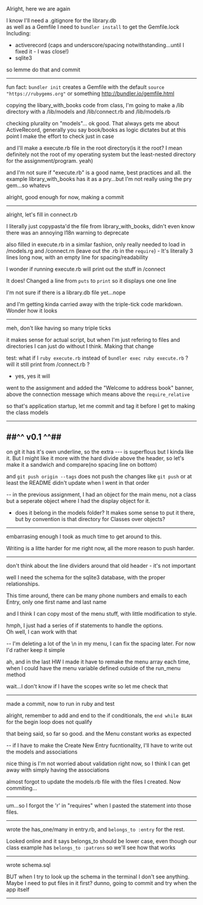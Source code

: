 Alright, here we are again

I know I'll need a .gitignore for the library.db  
as well as a Gemfile I need to ```bundler install``` to get the Gemfile.lock  
Including:
* activerecord (caps and underscore/spacing notwithstanding...until I fixed it - I was close!)
* sqlite3

so lemme do that and commit

---
fun fact: ```bundler init``` creates a Gemfile with the default ```source "https://rubygems.org"``` or something
http://bundler.io/gemfile.html

copying the libary_with_books code from class, I'm going to make a /lib directory with a /lib/models and /lib/connect.rb and /lib/models.rb

checking plurality on "models"... ok good. That always gets me about ActiveRecord, generally you say book/books as logic dictates but at this point I make the effort to check just in case

and I'll make a execute.rb file in the root directory(is it the root? I mean definitely not the root of my operating system but the least-nested directory for the assignment/program. yeah)

and I'm not sure if "execute.rb" is a good name, best practices and all. the example library_with_books has it as a pry...but I'm not really using the pry gem...so whatevs

alright, good enough for now, making a commit

---
alright, let's fill in connect.rb

I literally just copypasta'd the file from library_with_books, didn't even know there was an annoying I18n warning to deprecate

also filled in execute.rb in a similar fashion, only really needed to load in /models.rg and /connect.rn (leave out the .rb in the ```require```)  - It's literally 3 lines long now, with an empty line for spacing/readability

I wonder if running execute.rb will print out the stuff in /connect

It does!
Changed a line from ```puts``` to ```print``` so it displays one one line

I'm not sure if there is a library.db file yet...nope

and I'm getting kinda carried away with the triple-tick code markdown. Wonder how it looks

---
meh, don't like having so many triple ticks

it makes sense for actual script, but when I'm just refering to files and directories I can just do without I think. Making that change

test: what if I ```ruby execute.rb``` instead of ```bundler exec ruby execute.rb``` ? will it still print from /connect.rb ?
- yes, yes it will

went to the assignment and added the "Welcome to address book" banner, above the connection message which means above the ```require_relative```

so that's application startup, let me commit and tag it before I get to making the class models

---
##^^ v0.1 ^^##
---
on git it has it's own underline, so the extra --- is superflous but I kinda like it. But I might like it more with the hard divide above the header, so let's make it a sandwich and compare(no spacing line on bottom)

and ```git push origin --tags``` does not push the changes like ```git push``` or at least the README didn't update when I went in that order

--
in the previous assignment, I had an object for the main menu, not a class but a seperate object where I had the display object for it.
* does it belong in the models folder? It makes some sense to put it there, but by convention is that directory for Classes over objects?

---
embarrasing enough I took as much time to get around to this.

Writing is a litte harder for me right now, all the more reason to push harder.

---
don't think about the line dividers around that old header - it's not important

well I need the schema for the sqlite3 database, with the proper relationships. 

This time around, there can be many phone numbers and emails to each Entry, only one first name and last name

and I think  I can copy most of the menu stuff, with little modification to style.  

hmph, I just had a series of if statements to handle the options.  
Oh well, I can work with that

--
I'm deleting a lot of the \n in my menu, I can fix the spacing later. For now I'd rather keep it simple 

ah, and in the last HW I made it have to remake the menu array each time, when I could have the menu variable defined outside of the run_menu method

wait...I don't know if I have the scopes write so let me check that

---
made a commit, now to run in ruby and test

alright, remember to add and end to the if conditionals, the ```end while BLAH``` for the begin loop does not qualify

that being said, so far so good. and the Menu constant works as expected

--
if I have to make the Create New Entry fucntionality, I'll have to write out the models and associations

nice thing is I'm not worried about validation right now, so I think I can get away with simply having the associations

almost forgot to update the models.rb file with the files I created. Now commiting...

---
um...so I forgot the 'r' in "requires" when I pasted the statement into those files.

--- 
wrote the has_one/many in entry.rb, and ```belongs_to :entry``` for the rest. 

Looked online and it says belongs_to should be lower case, even though our class example has ```belongs_to :patrons``` so we'll see how that works

---
wrote schema.sql

BUT when I try to look up the schema in the terminal I don't see anything. Maybe I need to put files in it first? dunno, going to commit and try when the app itself

---
